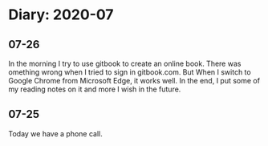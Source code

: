 # Diary: 2020-07

## 07-26
In the morning I try to use gitbook to create an online book. 
There was omething wrong when I tried to sign in gitbook.com. 
But When I switch to Google Chrome from Microsoft Edge, it works well. 
In the end, I put some of my reading notes on it and more I wish in the future.

## 07-25
Today we have a phone call.
